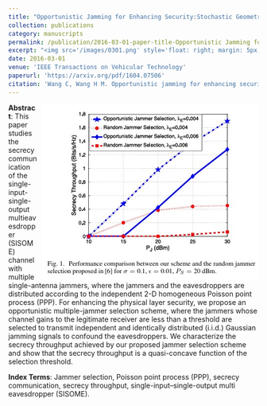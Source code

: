 ```yaml
---
title: "Opportunistic Jamming for Enhancing Security:Stochastic Geometry Modeling and Analysis"
collection: publications
category: manuscripts
permalink: /publication/2016-03-01-paper-title-Opportunistic Jamming for Enhancing Security:Stochastic Geometry Modeling and Analysis.md
excerpt: "<img src='/images/0301.png' style='float: right; margin: 5px;'>We proposes an opportunistic jammer selection scheme for enhancing security in a single-input–single-output multieavesdropper (SISOME) channel using stochastic geometry modeling and analysis. The scheme selects jammers based on their channel gains to the legitimate receiver, allowing them to transmit independent Gaussian jamming signals to confuse eavesdroppers. The authors derive the secrecy throughput and prove it is a quasi-concave function of the selection threshold, enabling efficient optimization. Simulation results demonstrate significant improvements in secrecy performance compared to random jammer selection schemes."
date: 2016-03-01
venue: 'IEEE Transactions on Vehicular Technology'
paperurl: 'https://arxiv.org/pdf/1604.07506'
citation: 'Wang C, Wang H M. Opportunistic jamming for enhancing security: Stochastic geometry modeling and analysis[J]. IEEE Transactions on Vehicular Technology, 2016, 65(12): 10213-10217.'
---
```

<img src="/images/0301.png"  style="float: right; margin-left: 10px;">


**Abstract**: This paper studies the secrecy communication of the single-input-single-output multieavesdropper (SISOME) channel with multiple single-antenna jammers, where the jammers and the eavesdroppers are distributed according to the independent 2-D homogeneous Poisson point process (PPP). For enhancing the physical layer security, we propose an opportunistic multiple-jammer selection scheme, where the jammers whose channel gains to the legitimate receiver are less than a threshold are selected to transmit independent and identically distributed (i.i.d.) Gaussian jamming signals to confound the eavesdroppers. We characterize the secrecy throughput achieved by our proposed jammer selection scheme and show that the secrecy throughput is a quasi-concave function of the selection threshold.


**Index Terms**: Jammer selection, Poisson point process (PPP), secrecy communication, secrecy throughput, single-input–single-output multi eavesdropper (SISOME).
